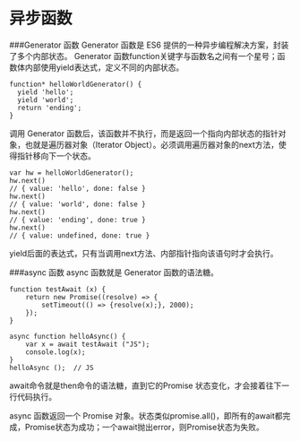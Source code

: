 异步函数
===================

###Generator 函数
Generator 函数是 ES6 提供的一种异步编程解决方案，封装了多个内部状态。
Generator 函数function关键字与函数名之间有一个星号；函数体内部使用yield表达式，定义不同的内部状态。
```
function* helloWorldGenerator() {
  yield 'hello';
  yield 'world';
  return 'ending';
}
```
调用 Generator 函数后，该函数并不执行，而是返回一个指向内部状态的指针对象，也就是遍历器对象（Iterator Object）。必须调用遍历器对象的next方法，使得指针移向下一个状态。
```
var hw = helloWorldGenerator();
hw.next()
// { value: 'hello', done: false }
hw.next()
// { value: 'world', done: false }
hw.next()
// { value: 'ending', done: true }
hw.next()
// { value: undefined, done: true }
```
yield后面的表达式，只有当调用next方法、内部指针指向该语句时才会执行。

###async 函数
async 函数就是 Generator 函数的语法糖。
```
function testAwait (x) {
	return new Promise((resolve) => {
		setTimeout(() => {resolve(x);}, 2000);
	});
}

async function helloAsync() {
	var x = await testAwait ("JS");
	console.log(x); 
}
helloAsync ();  // JS
```
await命令就是then命令的语法糖，直到它的Promise 状态变化，才会接着往下一行代码执行。

async 函数返回一个 Promise 对象。状态类似promise.all()，即所有的await都完成，Promise状态为成功；一个await抛出error，则Promise状态为失败。